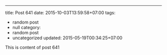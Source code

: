 ---
title: Post 641
date: 2015-10-03T13:59:58+07:00
tags:
  - random post
  - null
category:
  - random post
  - uncategorized
updated: 2015-05-19T00:34:25+07:00

This is content of post 641